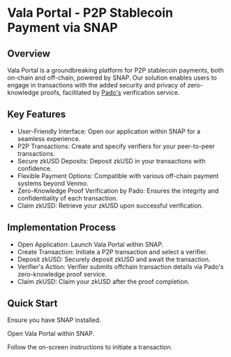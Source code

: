 # Vala Portal - P2P Stablecoin Payment via SNAP

## Overview

Vala Portal is a groundbreaking platform for P2P stablecoin payments, both on-chain and off-chain, powered by SNAP. Our solution enables users to engage in transactions with the added security and privacy of zero-knowledge proofs, facilitated by [Pado's](https://padolabs.org/) verification service.

## Key Features

* User-Friendly Interface: Open our application within SNAP for a seamless experience.
* P2P Transactions: Create and specify verifiers for your peer-to-peer transactions.
* Secure zkUSD Deposits: Deposit zkUSD in your transactions with confidence.
* Flexible Payment Options: Compatible with various off-chain payment systems beyond Venmo.
* Zero-Knowledge Proof Verification by Pado: Ensures the integrity and confidentiality of each transaction.
* Claim zkUSD: Retrieve your zkUSD upon successful verification.

## Implementation Process

* Open Application: Launch Vala Portal within SNAP.
* Create Transaction: Initiate a P2P transaction and select a verifier.
* Deposit zkUSD: Securely deposit zkUSD and await the transaction.
* Verifier's Action: Verifier submits offchain transaction details via Pado's zero-knowledge proof service.
* Claim zkUSD: Claim your zkUSD after the proof completion.

## Quick Start

Ensure you have SNAP installed.

Open Vala Portal within SNAP.

Follow the on-screen instructions to initiate a transaction.
